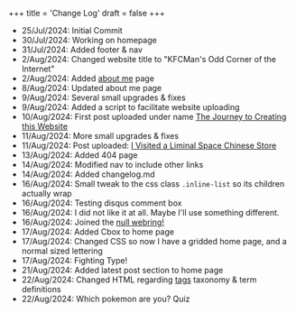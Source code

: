 +++
title = 'Change Log'
draft = false
+++

-   25/Jul/2024: Initial Commit
-   30/Jul/2024: Working on homepage
-   31/Jul/2024: Added footer & nav
-   2/Aug/2024: Changed website title to "KFCMan's Odd Corner of the Internet"
-   2/Aug/2024: Added [about me](/about-me) page
-   8/Aug/2024: Updated about me page
-   9/Aug/2024: Several small upgrades & fixes
-   9/Aug/2024: Added a script to facilitate website uploading
-   10/Aug/2024: First post uploaded under name [The Journey to Creating this Website](/posts/2024/journey-to-creating-a-website/)
-   11/Aug/2024: More small upgrades & fixes
-   11/Aug/2024: Post uploaded: [I Visited a Liminal Space Chinese Store](/posts/2024/visited-liminal-space-chinese-store/)
-   13/Aug/2024: Added 404 page
-   14/Aug/2024: Modified nav to include other links
-   14/Aug/2024: Added changelog.md
-   16/Aug/2024: Small tweak to the css class `.inline-list` so its children actually wrap
-   16/Aug/2024: Testing disqus comment box
-   16/Aug/2024: I did not like it at all. Maybe I'll use something different.
-   16/Aug/2024: Joined the [null webring!](https://nuthead.neocities.org/ring/)
-   17/Aug/2024: Added Cbox to home page
-   17/Aug/2024: Changed CSS so now I have a gridded home page, and a normal sized lettering
-   17/Aug/2024: Fighting Type!
-   21/Aug/2024: Added latest post section to home page
-   22/Aug/2024: Changed HTML regarding [tags](/tags) taxonomy & term definitions
-   22/Aug/2024: Which pokemon are you? Quiz
